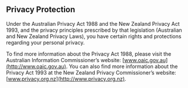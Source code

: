 ## Privacy Protection

Under the Australian Privacy Act 1988 and the New Zealand Privacy Act 1993, and the privacy principles prescribed by that legislation (Australian and New Zealand Privacy Laws), you have certain rights and protections regarding your personal privacy.

To find more information about the Privacy Act 1988, please visit the Australian Information Commissioner’s website: [www.oaic.gov.au](http://www.oaic.gov.au). You can also find more information about the Privacy Act 1993 at the New Zealand Privacy Commissioner’s website: [www.privacy.org.nz](http://www.privacy.org.nz).